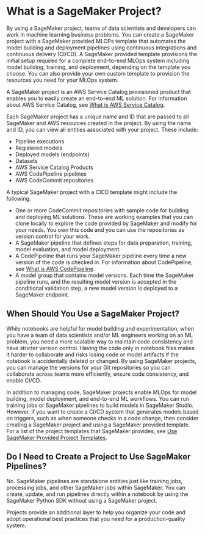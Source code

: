 # What is a SageMaker Project?<a name="sagemaker-projects-whatis"></a>

By using a SageMaker project, teams of data scientists and developers can work in machine learning business problems\. You can create a SageMaker project with a SageMaker provided MLOPs template that automates the model building and deployment pipelines using continuous integrations and continuous delivery \(CI/CD\)\. A SageMaker provided template provisions the initial setup required for a complete end\-to\-end MLOps system including model building, training, and deployment, depending on the template you choose\. You can also provide your own custom template to provision the resources you need for your MLOps system\.

A SageMaker project is an AWS Service Catalog provisioned product that enables you to easily create an end\-to\-end ML solution\. For information about AWS Service Catalog, see [What is AWS Service Catalog](https://docs.aws.amazon.com/servicecatalog/latest/adminguide/introduction.html)\.

Each SageMaker project has a unique name and ID that are passed to all SageMaker and AWS resources created in the project\. By using the name and ID, you can view all entities associated with your project\. These include:
+ Pipeline executions
+ Registered models
+ Deployed models \(endpoints\)
+ Datasets
+ AWS Service Catalog Products
+ AWS CodePipeline pipelines
+ AWS CodeCommit repositories

A typical SageMaker project with a CICD template might include the following\.
+ One or more CodeCommit repositories with sample code for building and deploying ML solutions\. These are working examples that you can clone locally to explore the code provided by SageMaker and modify for your needs\. You own this code and you can use the repositories as version control for your work\.
+ A SageMaker pipeline that defines steps for data preparation, training, model evaluation, and model deployment\.
+ A CodePipeline that runs your SageMaker pipeline every time a new version of the code is checked in\. For information about CodePipeline, see [What is AWS CodePipeline](https://docs.aws.amazon.com/codepipeline/latest/userguide/welcome.html)\.
+ A model group that contains model versions\. Each time the SageMaker pipeline runs, and the resulting model version is accepted in the conditional validation step, a new model version is deployed to a SageMaker endpoint\. 

## When Should You Use a SageMaker Project?<a name="sagemaker-projects-when"></a>

While notebooks are helpful for model building and experimentation, when you have a team of data scientists and/or ML engineers working on an ML problem, you need a more scalable way to maintain code consistency and have stricter version control\. Having the code only in notebook files makes it harder to collaborate and risks losing code or model artifacts if the notebook is accidentally deleted or changed\. By using SageMaker projects, you can manage the versions for your Git repositories so you can collaborate across teams more efficiently, ensure code consistency, and enable CI/CD\. 

In addition to managing code, SageMaker projects enable MLOps for model building, model deployment, and end\-to\-end ML workflows\. You can run training jobs or SageMaker pipelines to build models in SageMaker Studio\. However, if you want to create a CI/CD system that generates models based on triggers, such as when someone checks in a code change, then consider creating a SageMaker project and using a SageMaker provided template\. For a list of the project templates that SageMaker provides, see [Use SageMaker Provided Project Templates](sagemaker-projects-templates-sm.md)\.

## Do I Need to Create a Project to Use SageMaker Pipelines?<a name="sagemaker-projects-need"></a>

No\. SageMaker pipelines are standalone entities just like training jobs, processing jobs, and other SageMaker jobs within SageMaker\. You can create, update, and run pipelines directly within a notebook by using the SageMaker Python SDK without using a SageMaker project\.

Projects provide an additional layer to help you organize your code and adopt operational best practices that you need for a production\-quality system\.
